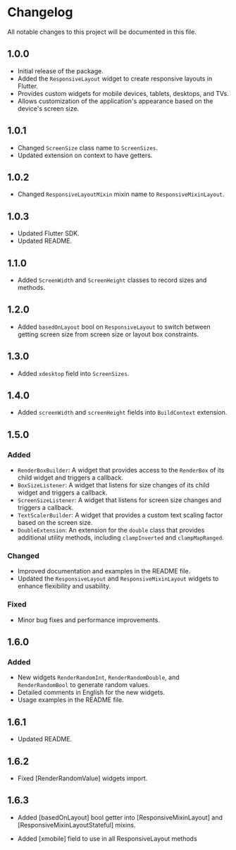 # Changelog

All notable changes to this project will be documented in this file.

## 1.0.0

* Initial release of the package.
* Added the `ResponsiveLayout` widget to create responsive layouts in Flutter.
* Provides custom widgets for mobile devices, tablets, desktops, and TVs.
* Allows customization of the application's appearance based on the device's screen size.

## 1.0.1

* Changed `ScreenSize` class name to `ScreenSizes`.
* Updated extension on context to have getters.

## 1.0.2

* Changed `ResponsiveLayoutMixin` mixin name to `ResponsiveMixinLayout`.

## 1.0.3

* Updated Flutter SDK.
* Updated README.

## 1.1.0

* Added `ScreenWidth` and `ScreenHeight` classes to record sizes and methods.

## 1.2.0

* Added `basedOnLayout` bool on `ResponsiveLayout` to switch between getting screen size from screen size or layout box constraints.

## 1.3.0

* Added `xdesktop` field into `ScreenSizes`.

## 1.4.0

* Added `screenWidth` and `screenHeight` fields into `BuildContext` extension.

## 1.5.0

### Added

- `RenderBoxBuilder`: A widget that provides access to the `RenderBox` of its child widget and triggers a callback.
- `BoxSizeListener`: A widget that listens for size changes of its child widget and triggers a callback.
- `ScreenSizeListener`: A widget that listens for screen size changes and triggers a callback.
- `TextScalerBuilder`: A widget that provides a custom text scaling factor based on the screen size.
- `DoubleExtension`: An extension for the `double` class that provides additional utility methods, including `clampInverted` and `clampMapRanged`.

### Changed

- Improved documentation and examples in the README file.
- Updated the `ResponsiveLayout` and `ResponsiveMixinLayout` widgets to enhance flexibility and usability.

### Fixed

- Minor bug fixes and performance improvements.

## 1.6.0

### Added

- New widgets `RenderRandomInt`, `RenderRandomDouble`, and `RenderRandomBool` to generate random values.
- Detailed comments in English for the new widgets.
- Usage examples in the README file.

## 1.6.1

* Updated README.

## 1.6.2

* Fixed [RenderRandomValue] widgets import.

## 1.6.3

* Added [basedOnLayout] bool getter into [ResponsiveMixinLayout] and [ResponsiveMixinLayoutStateful] mixins.

* Added [xmobile] field to use in all ResponsiveLayout methods
